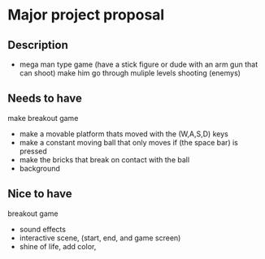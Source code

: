 # Major project proposal

## Description
- mega man type game (have a stick figure or dude with an arm gun that can shoot) make him go through muliple levels shooting (enemys) 

## Needs to have 
make breakout game 
- make a movable platform thats moved with the (W,A,S,D) keys 
- make a constant moving ball that only moves if (the space bar) is pressed 
- make the bricks that break on contact with the ball
- background 


## Nice to have
breakout game 
- sound effects 
- interactive scene, (start, end, and game screen)
- shine of life, add color, 
